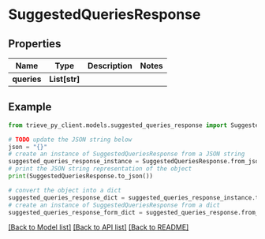 # SuggestedQueriesResponse


## Properties

Name | Type | Description | Notes
------------ | ------------- | ------------- | -------------
**queries** | **List[str]** |  | 

## Example

```python
from trieve_py_client.models.suggested_queries_response import SuggestedQueriesResponse

# TODO update the JSON string below
json = "{}"
# create an instance of SuggestedQueriesResponse from a JSON string
suggested_queries_response_instance = SuggestedQueriesResponse.from_json(json)
# print the JSON string representation of the object
print(SuggestedQueriesResponse.to_json())

# convert the object into a dict
suggested_queries_response_dict = suggested_queries_response_instance.to_dict()
# create an instance of SuggestedQueriesResponse from a dict
suggested_queries_response_form_dict = suggested_queries_response.from_dict(suggested_queries_response_dict)
```
[[Back to Model list]](../README.md#documentation-for-models) [[Back to API list]](../README.md#documentation-for-api-endpoints) [[Back to README]](../README.md)


